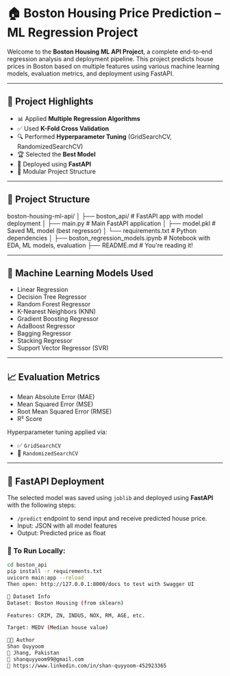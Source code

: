 # 🏠 Boston Housing Price Prediction – ML Regression Project

Welcome to the **Boston Housing ML API Project**, a complete end-to-end regression analysis and deployment pipeline. This project predicts house prices in Boston based on multiple features using various machine learning models, evaluation metrics, and deployment using FastAPI.

---

## 📌 Project Highlights

- 📊 Applied **Multiple Regression Algorithms**
- ✅ Used **K-Fold Cross Validation**
- 🔍 Performed **Hyperparameter Tuning** (GridSearchCV, RandomizedSearchCV)
- 🏆 Selected the **Best Model**
- 🚀 Deployed using **FastAPI**
- 📁 Modular Project Structure

---

## 📂 Project Structure

boston-housing-ml-api/
│
├── boston_api/ # FastAPI app with model deployment
│ ├── main.py # Main FastAPI application
│ ├── model.pkl # Saved ML model (best regressor)
│ └── requirements.txt # Python dependencies
│
├── boston_regression_models.ipynb # Notebook with EDA, ML models, evaluation
├── README.md # You're reading it!


---

## 🧠 Machine Learning Models Used

- Linear Regression
- Decision Tree Regressor
- Random Forest Regressor
- K-Nearest Neighbors (KNN)
- Gradient Boosting Regressor
- AdaBoost Regressor
- Bagging Regressor
- Stacking Regressor
- Support Vector Regressor (SVR)

---

## 📈 Evaluation Metrics

- Mean Absolute Error (MAE)
- Mean Squared Error (MSE)
- Root Mean Squared Error (RMSE)
- R² Score

Hyperparameter tuning applied via:
- ✅ `GridSearchCV`
- 🎲 `RandomizedSearchCV`

---

## 🚀 FastAPI Deployment

The selected model was saved using `joblib` and deployed using **FastAPI** with the following steps:

- `/predict` endpoint to send input and receive predicted house price.
- Input: JSON with all model features
- Output: Predicted price as float

### 🔧 To Run Locally:

```bash
cd boston_api
pip install -r requirements.txt
uvicorn main:app --reload
Then open: http://127.0.0.1:8000/docs to test with Swagger UI

📌 Dataset Info
Dataset: Boston Housing (from sklearn)

Features: CRIM, ZN, INDUS, NOX, RM, AGE, etc.

Target: MEDV (Median house value)

🧑‍💻 Author
Shan Quyyoom
📍 Jhang, Pakistan
📧 shanquyyoom99@gmail.com
🔗 https://www.linkedin.com/in/shan-quyyoom-452923365
